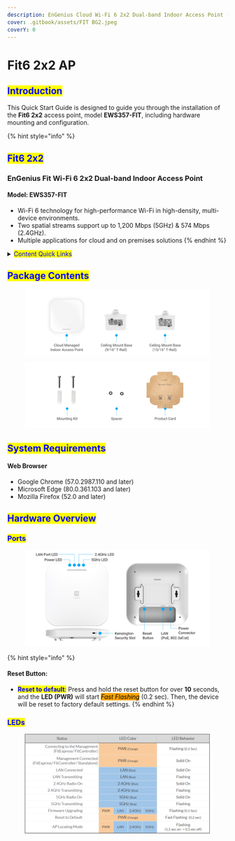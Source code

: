 ```yaml
---
description: EnGenius Cloud Wi-Fi 6 2x2 Dual-band Indoor Access Point (EWS357-FIT)
cover: .gitbook/assets/FIT BG2.jpeg
coverY: 0
---
```


# Fit6 2x2 AP

## <mark style="color:blue;">Introduction</mark>

This Quick Start Guide is designed to guide you through the installation of the **Fit6 2x2** access point, model **EWS357-FIT**, including hardware mounting and configuration.

{% hint style="info" %}
## <mark style="color:blue;">Fit6 2x2</mark>

### EnGenius Fit Wi-Fi 6 2x2 Dual-band Indoor Access Point

#### **Model:  EWS357-FIT**

* Wi-Fi 6 technology for high-performance Wi-Fi in high-density, multi-device environments.
* Two spatial streams support up to 1,200 Mbps (5GHz) & 574 Mbps (2.4GHz).
* Multiple applications for cloud and on premises solutions
{% endhint %}

<details>

<summary><mark style="color:blue;">Content Quick Links</mark></summary>

* ****[**Hardware Mounting**](hardware-mounting.md)****
* ****[**Powering the EnGenius Fit AP**](powering-engenius-fit-ap.md)****
* ****[**Management Plane**](management-plane.md)****
* ****[**Option A: Cloud Management**](option-a-cloud-management.md)****
* ****[**Option B: On-Premises Management**](option-b-on-premises-management.md)****
* ****[**Option C: Standalone Configuration**](option-c-standalone-configuration.md)****

</details>

## <mark style="color:blue;">Package Contents</mark>

<figure><img src=".gitbook/assets/工作區域 1 複本 8.png" alt=""><figcaption></figcaption></figure>

<figure><img src=".gitbook/assets/工作區域 1 複本.png" alt=""><figcaption></figcaption></figure>

## <mark style="color:blue;">System Requirements</mark>

#### **Web Browser**

* Google Chrome (57.0.2987.110 and later)
* Microsoft Edge (80.0.361.103 and later)
* Mozilla Firefox (52.0 and later)

## <mark style="color:blue;">Hardware Overview</mark>

### <mark style="color:blue;">Ports</mark>

<figure><img src=".gitbook/assets/image (129).png" alt=""><figcaption></figcaption></figure>

{% hint style="info" %}
#### **Reset Button:**&#x20;

* <mark style="color:blue;">**Reset to default**</mark><mark style="color:blue;">:</mark> Press and hold the reset button for over **10** seconds, and the **LED (PWR)** will start <mark style="color:blue;"></mark> _<mark style="background-color:orange;">Fast Flashing</mark>_ (0.2 sec). Then, the device will be reset to factory default settings.
{% endhint %}

### <mark style="color:blue;">LEDs</mark>

<figure><img src=".gitbook/assets/image (177).png" alt=""><figcaption></figcaption></figure>
